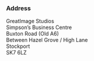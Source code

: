 ### Address

GreatImage Studios <br/>
Simpson’s Business Centre <br/>
Buxton Road (Old A6) <br/>
Between Hazel Grove / High Lane <br/>
Stockport <br/>
SK7 6LZ <br/>
